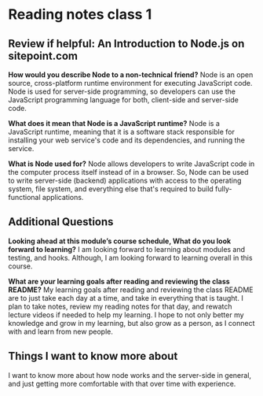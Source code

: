 # Reading notes class 1

## Review if helpful: An Introduction to Node.js on sitepoint.com

**How would you describe Node to a non-technical friend?**
Node is an open source, cross-platform runtime environment for executing JavaScript code. Node is used for server-side programming, so developers can use the JavaScript programming language for both, client-side and server-side code.

**What does it mean that Node is a JavaScript runtime?**
Node is a JavaScript runtime, meaning that it is a software stack responsible for installing your web service's code and its dependencies, and running the service.

**What is Node used for?**
Node allows developers to write JavaScript code in the computer process itself instead of in a browser. So, Node can be used to write server-side (backend) applications with access to the operating system, file system, and everything else that's required to build fully-functional applications.

## Additional Questions

**Looking ahead at this module’s course schedule, What do you look forward to learning?**
I am looking forward to learning about modules and testing, and hooks. Although, I am looking forward to learning overall in this course.

**What are your learning goals after reading and reviewing the class README?**
My learning goals after reading and reviewing the class README are to just take each day at a time, and take in everything that is taught. I plan to take notes, review my reading notes for that day, and rewatch lecture videos if needed to help my learning. I hope to not only better my knowledge and grow in my learning, but also grow as a person, as I connect with and learn from new people.

## Things I want to know more about

I want to know more about how node works and the server-side in general, and just getting more comfortable with that over time with experience.
